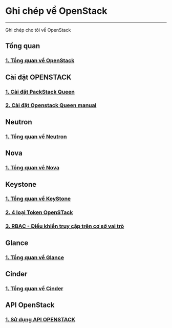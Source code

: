 # Ghi chép về OpenStack
---
Ghi chép cho tôi về OpenStack

## Tổng quan
### [1. Tổng quan về OpenStack](docs/openstack-overview.md)

## Cài đặt OPENSTACK 
### [1. Cài đặt PackStack Queen](docs/manual/packstack/queens.md) 
### [2. Cài đặt Openstack Queen manual](docs/manual/ops-install-manual.md)

## Neutron
### [1. Tổng quan về Neutron](docs/neutron/network-ops-overview.md)

## Nova
### [1. Tổng quan về Nova](docs/nova/nova-overview.md)

## Keystone
### [1. Tổng quan về KeyStone](docs/keystone/keystone-overview.md)
### [2. 4 loại Token OpenSTack](docs/keystone/token-keystone.md)
### [3. RBAC - Điều khiển truy cập trên cơ sở vai trò](docs/keystone/rbac.md)

## Glance
### [1. Tổng quan về Glance](docs/glance/glance-overview.md)

## Cinder
### [1. Tổng quan về Cinder](docs/cinder/cinder-overview.md)

## API OpenStack
### [1. Sử dụng API OPENSTACK](docs/ops-api/ops-api.md)